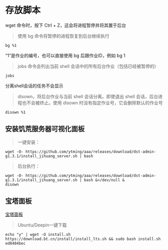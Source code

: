 # 存放脚本
wget 命令时，按下 Ctrl + Z，这会将进程暂停并将其置于后台
> 使用 bg 命令将暂停的进程恢复到后台继续执行
```
bg %1
```
“1”是作业的编号，也可以直接使用 bg 后跟作业ID，例如 bg 1

> jobs 命令会列出当前 shell 会话中的所有后台作业（包括已经被暂停的）
```
jobs
```
分离shell会话的任务不会显示

> disown，将后台作业与当前 shell 会话分离。即使退出 shell 会话，后台进程也不会被终止。使用 disown 时没有指定作业号，它会删除默认的作业号
```
disown %1
```

## 安装饥荒服务器可视化面板
> 一键安装：
```shell
wget -O- https://github.com/ytming/aaa/releases/download/dst-admin-g1.3.1/install_jihuang_server.sh | bash
```
> 后台执行：
```shell
wget -O- https://github.com/ytming/aaa/releases/download/dst-admin-g1.3.1/install_jihuang_server.sh | bash &>/dev/null &
disown
```
## 宝塔面板
[宝塔面板](https://www.bt.cn/new/download.html)
> Ubuntu/Deepin一键下载
```shell
echo "y" | wget -O install.sh https://download.bt.cn/install/install_lts.sh && sudo bash install.sh ed8484bec
```
